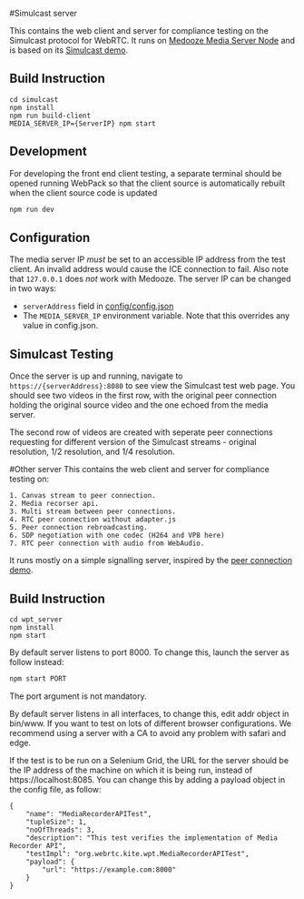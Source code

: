 #Simulcast server

This contains the web client and server for compliance testing on
the Simulcast protocol for WebRTC. It runs on
[Medooze Media Server Node](https://github.com/medooze/media-server-node)
and is based on its [Simulcast demo](https://github.com/medooze/media-server-demo-node).

## Build Instruction

```
cd simulcast
npm install
npm run build-client
MEDIA_SERVER_IP={ServerIP} npm start
```

## Development

For developing the front end client testing, a separate terminal should
be opened running WebPack so that the client source is automatically
rebuilt when the client source code is updated

```bash
npm run dev
```

## Configuration

The media server IP _must_ be set to an accessible IP address from the test
client. An invalid address would cause the ICE connection to fail. Also note
that `127.0.0.1` does _not_ work with Medooze. The server IP can be changed in
two ways:

  - `serverAddress` field in [config/config.json](config/config.json)
  - The `MEDIA_SERVER_IP` environment variable. Note that this overrides
    any value in config.json.

## Simulcast Testing

Once the server is up and running, navigate to `https://{serverAddress}:8080`
to see view the Simulcast test web page. You should see two videos in the first
row, with the original peer connection holding the original source video
and the one echoed from the media server.

The second row of videos are created with seperate peer connections requesting
for different version of the Simulcast streams - original resolution, 1/2
resolution, and 1/4 resolution.

#Other server
This contains the web client and server for compliance testing on:

```
1. Canvas stream to peer connection.
2. Media recorser api.
3. Multi stream between peer connections.
4. RTC peer connection without adapter.js
5. Peer connection rebroadcasting.
6. SDP negotiation with one codec (H264 and VP8 here)
7. RTC peer connection with audio from WebAudio.
```

It runs mostly on a simple signalling server, inspired
by the [peer connection demo](https://webrtc.github.io/samples/src/content/getusermedia/gum/).

## Build Instruction


```
cd wpt_server
npm install
npm start
```



By default server listens to port 8000. To change this, launch the server as follow instead:

```sh
npm start PORT
```

The port argument is not mandatory.

By default server listens in all interfaces, to change this, edit addr object in bin/www. If you want to test on lots of different browser configurations. We recommend using a server with a CA to avoid any problem with safari and edge.

If the test is to be run on a Selenium Grid, the URL for the server should be the IP address of the machine on which it is being run, instead of https://localhost:8085. You can change this by adding a payload object in the config file, as follow:

    {
        "name": "MediaRecorderAPITest",
        "tupleSize": 1,
        "noOfThreads": 3,
        "description": "This test verifies the implementation of Media Recorder API",
        "testImpl": "org.webrtc.kite.wpt.MediaRecorderAPITest",
        "payload": {
            "url": "https://example.com:8000"
        }
    }